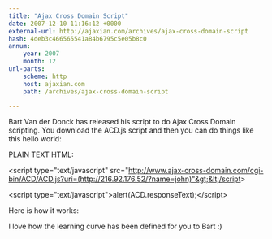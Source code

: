 ```yaml
---
title: "Ajax Cross Domain Script"
date: 2007-12-10 11:16:12 +0000
external-url: http://ajaxian.com/archives/ajax-cross-domain-script
hash: 4deb3c466565541a84b6795c5e05b8c0
annum:
    year: 2007
    month: 12
url-parts:
    scheme: http
    host: ajaxian.com
    path: /archives/ajax-cross-domain-script

---
```


Bart Van der Donck has released his script to do Ajax Cross Domain scripting. You download the ACD.js script and then you can do things like this hello world:

PLAIN TEXT
HTML:







&lt;script type="text/javascript" src="http://www.ajax-cross-domain.com/cgi-bin/ACD/ACD.js?uri=(http://216.92.176.52/?name=john)"&gt;&lt;/script&gt;


&lt;script type="text/javascript"&gt;alert(ACD.responseText);&lt;/script&gt;








Here is how it works:



I love how the learning curve has been defined for you to Bart :)
